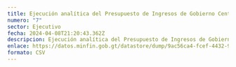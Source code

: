 ```yaml
---
title: Ejecución analítica del Presupuesto de Ingresos de Gobierno Central 2023.
numero: "7"
sector: Ejecutivo
fecha: 2024-04-08T21:20:43.362Z
descripcion: Ejecución analítica del Presupuesto de Ingresos de Gobierno Central 2023.
enlace: https://datos.minfin.gob.gt/datastore/dump/9ac56ca4-fcef-4432-9cf5-c1283d994c4d
formato: CSV
---
```

